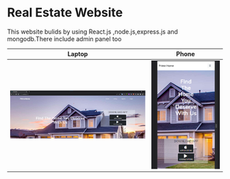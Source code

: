 # Real Estate Website

This website bulids by using React.js ,node.js,express.js and mongodb.There include admin panel too

|                                                                Laptop                                                                 |                                                                         Phone                                                                         |
| :-----------------------------------------------------------------------------------------------------------------------------------: | :---------------------------------------------------------------------------------------------------------------------------------------------------: |
| ![](https://github.com/AJPraneeth/Real-Estate-website/blob/master/public/images/Project/Home%20page%20logout%20header%20contaner.png) | ![](https://github.com/AJPraneeth/Real-Estate-website/blob/master/public/images/Project/Home%20page%20logout%20header%20contaner%20%20responsive.png) |
